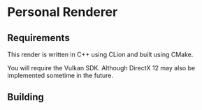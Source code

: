 # Personal Renderer



## Requirements

This render is written in C++ using CLion and built using CMake. 

You will require the Vulkan SDK. Although DirectX 12 may also be implemented sometime in the future.

## Building

